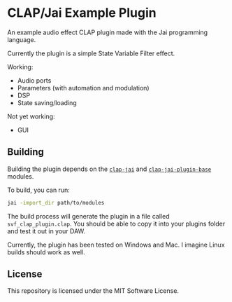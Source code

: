 # CLAP/Jai Example Plugin

An example audio effect CLAP plugin made with the Jai 
programming language.

Currently the plugin is a simple State Variable Filter effect.

Working:
- Audio ports
- Parameters (with automation and modulation)
- DSP
- State saving/loading

Not yet working:
- GUI

## Building

Building the plugin depends on the
[`clap-jai`](https://github.com/jatinchowdhury18/clap-jai)
and
[`clap-jai-plugin-base`](https://github.com/jatinchowdhury18/clap-jai-plugin-base)
modules.

To build, you can run:
```bash
jai -import_dir path/to/modules
```

The build process will generate the plugin in a file called
`svf_clap_plugin.clap`. You should be able to copy it
into your plugins folder and test it out in your DAW.

Currently, the plugin has been tested on Windows and Mac.
I imagine Linux builds should work as well.

## License

This repository is licensed under the MIT Software License.
